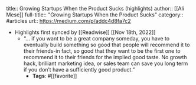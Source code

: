 title:: Growing Startups When the Product Sucks (highlights)
author:: [[Ali Mese]]
full-title:: "Growing Startups When the Product Sucks"
category:: #articles
url:: https://medium.com/p/addc4d8fa7c2

- Highlights first synced by [[Readwise]] [[Nov 18th, 2022]]
	- “… if you want to be a great company someday, you have to eventually build something so good that people will recommend it to their friends-in fact, so good that they want to be the first one to recommend it to their friends for the implied good taste. No growth hack, brilliant marketing idea, or sales team can save you long term if you don’t have a sufficiently good product.”
		- **Tags**: #[[favorite]]